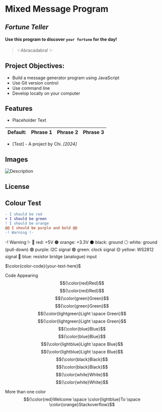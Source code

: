 # Mixed Message Program

## _Fortune Teller_

#### Use this program to discover `your fortune` for the day!

> ✨Abracadabra! ✨

## Project Objectives:
- Build a message generator program using JavaScript
- Use Git version control
- Use command line
- Develop locally on your computer

## Features 
- Placeholder Text

| Default: | Phrase 1 | Phrase 2 | Phrase 3 |
| ------ | ------ | ------ | ------ |

- [Test] -
A project by Chi. *[2024]*

## Images
 ![Description](/media/images/placeholder.jpeg)

## License

## Colour Test
```diff
- I should be red
+ I should be green 
! I should be orange 
@@ I should be purple and bold @@ 
-! Warning !-
```
-! Warning !-
🔴 red: +5V
🟠 orange: +3.3V
⚫ black: ground
⚪ white: ground (pull-down)
🟣 purple: I2C signal
🟢 green: clock signal
🟡 yellow: WS2812 signal
🔵 blue: resistor bridge (analogue) input

$\color{color-code}{your-text-here}$

Code	Appearing
$${\color{red}Red}$$	$${\color{red}Red}$$
$${\color{green}Green}$$	$${\color{green}Green}$$
$${\color{lightgreen}Light \space Green}$$	$${\color{lightgreen}Light \space Green}$$
$${\color{blue}Blue}$$	$${\color{blue}Blue}$$
$${\color{lightblue}Light \space Blue}$$	$${\color{lightblue}Light \space Blue}$$
$${\color{black}Black}$$	$${\color{black}Black}$$
$${\color{white}White}$$	$${\color{white}White}$$

More than one color
$${\color{red}Welcome \space \color{lightblue}To \space \color{orange}Stackoverflow}$$



[//]: # (Comments for readers: Hello! Welcome to a secret area!)
[//]: # (This is the end of the README for now! [Test][df1])
